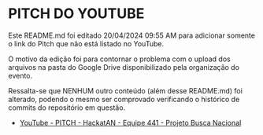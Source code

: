 # PITCH DO YOUTUBE

Este README.md foi editado 20/04/2024 09:55 AM para adicionar somente o link do Pitch que não está listado no YouTube. 

O motivo da edição foi para contornar o problema com o upload dos arquivos na pasta do Google Drive disponibilizado pela organização do evento.

Ressalta-se que NENHUM outro conteúdo (além desse README.md) foi alterado, podendo o mesmo ser comprovado verificando o histórico de commits do repositório em questão.

- [YouTube - PITCH -  HackatAN - Equipe 441 - Projeto Busca Nacional](https://www.youtube.com/watch?v=kb9ETWPNHuk)
